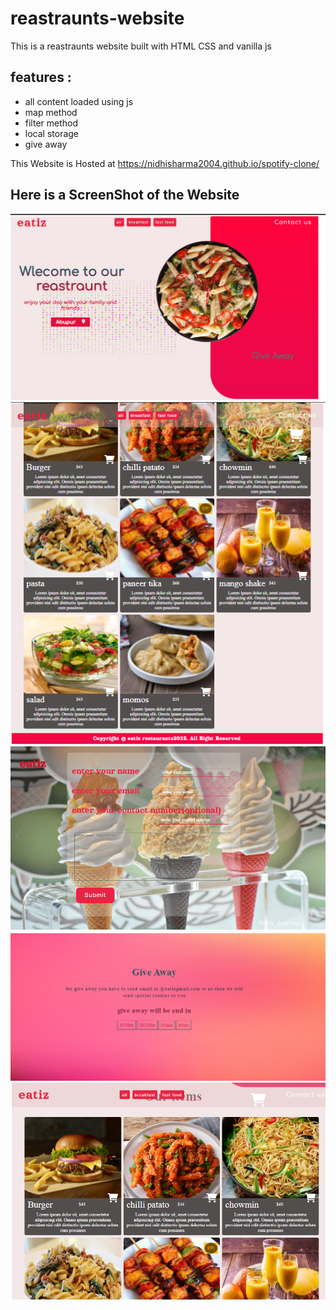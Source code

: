 # reastraunts-website
This is a reastraunts website built with HTML CSS and vanilla js

## features :
* all content loaded using js
* map method
* filter method
* local storage
* give away


This Website is Hosted at https://nidhisharma2004.github.io/spotify-clone/

## Here is a ScreenShot of the Website
<img src="./images/Screenshot 1.png"></img>
<img src="./images/Screenshot 2.png"></img>
<img src="./images/Screenshot 3.png"></img>
<img src="./images/Screenshot 4.png"></img>
<img src="./images/Screenshot 5.png"></img>
